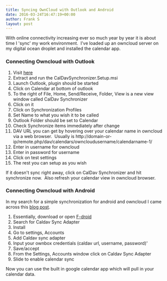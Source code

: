 ```yaml
---
title: Syncing OwnCloud with Outlook and Android
date: 2016-03-24T16:47:19+00:00
author: Frank S
layout: post
---
```

With online connectivity increasing ever so much year by year it is about time I 'sync' my work environment.  I've loaded up an owncloud server on my digital ocean droplet and installed the calendar app.

<h3>Connecting Owncloud with Outlook</h3>
<ol>
	<li>Visit <a href="https://sourceforge.net/projects/outlookcaldavsynchronizer/">here</a></li>
	<li>Extract and run the CalDavSynchronizer.Setup.msi</li>
	<li>Launch Outlook, plugin should be started</li>
	<li>Click on Calendar at bottom of outlook</li>
	<li>To the right of File, Home, Send/Receive, Folder, View is a new view window called CalDav Synchronizer</li>
	<li>Click on it</li>
	<li>Click on Synchronization Profiles</li>
	<li>Set Name to what you wish it to be called</li>
	<li>Outlook Folder should be set to Calendar</li>
	<li>Check Synchronize items immediately after change</li>
	<li>DAV URL you can get by hovering over your calendar name in owncloud via a web browser.  Usually is http://domain-or-ip/remote.php/dav/calendars/owncloudusername/calendarname-1/</li>
	<li>Enter in username for owncloud</li>
	<li>Enter in password for username</li>
	<li>Click on test settings</li>
	<li>The rest you can setup as you wish</li>
</ol>
If it doesn't sync right away, click on CalDav Synchronizer and hit synchronize now.  Also refresh your calendar view in owncloud browser.
<h3>Connecting Owncloud with Android</h3>
In my search for a simple synchronization for android and owncloud I came across this <a href="http://wayneoutthere.com/free-android-caldav-calendar-sync-with-owncloud/">blog post</a>.
<ol>
	<li>Essentially, download or open <a href="https://f-droid.org/">F-droid</a></li>
	<li>Search for Caldav Sync Adapter</li>
	<li>Install</li>
	<li>Go to settings, Accounts</li>
	<li>Add Caldav sync adapter</li>
	<li>Input your ownbox credentials (caldav url, username, password)'</li>
	<li>Save/accept</li>
	<li>From the Settings, Accounts window click on Caldav Sync Adapter</li>
	<li>Slide to enable calendar sync</li>
</ol>
Now you can use the built in google calendar app which will pull in your calendar data.
